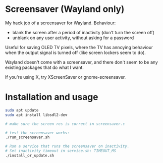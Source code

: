 # Screensaver (Wayland only)

My hack job of a screensaver for Wayland. Behaviour:

- blank the screen after a period of inactivity (don't turn the screen off)
- unblank on any user activity, without asking for a password

Useful for saving OLED TV pixels, where the TV has annoying behaviour
when the output signal is turned off (like screen lockers seem to do).

Wayland doesn't come with a screensaver, and there don't seem to be any
existing packages that do what I want.

If you're using X, try XScreenSaver or gnome-screensaver.

# Installation and usage
```sh
sudo apt update
sudo apt install libsdl2-dev

# make sure the screen res is correct in screensaver.c

# test the screensaver works:
./run_screensaver.sh

# Run a service that runs the screensaver on inactivity.
# Set inactivity timeout in service.sh: TIMEOUT_MS
./install_or_update.sh
```
